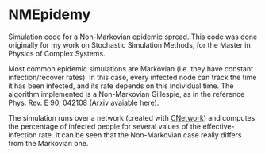 NMEpidemy
=========

Simulation code for a Non-Markovian epidemic spread. This code was done originally for my work on Stochastic Simulation Methods, for the Master in Physics of Complex Systems.

Most common epidemic simulations are Markovian (i.e. they have constant infection/recover rates). In this case, every infected node can track the time it has been infected, and its rate depends on this individual time. The algorithm implemented is a Non-Markovian Gillespie, as in the reference Phys. Rev. E 90, 042108 (Arxiv avaiable [here](https://arxiv.org/abs/1310.0926)). 

The simulation runs over a network (created with [CNetwork](https://github.com/VictorSeven/CNetwork)) and computes the percentage of infected people for several values of the effective-infection rate. It can be seen that the Non-Markovian case really differs from the Markovian one.


